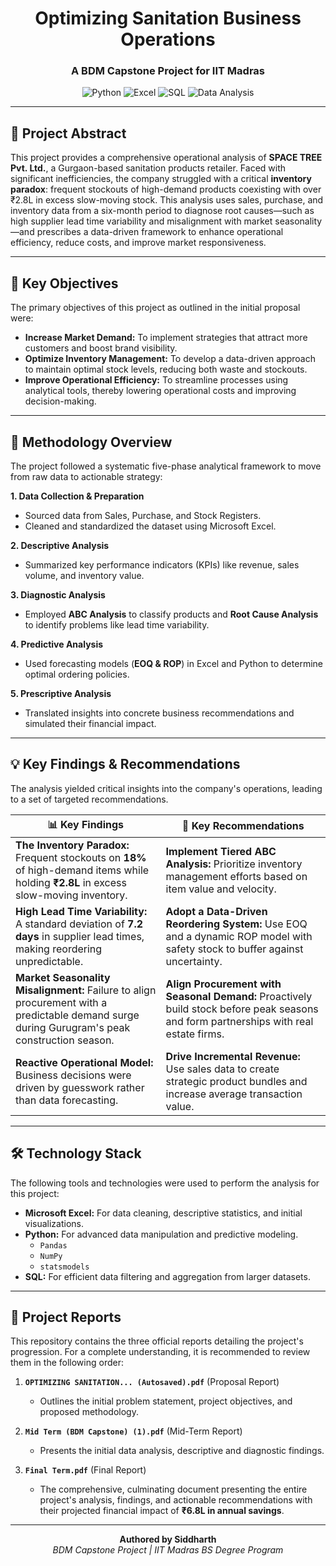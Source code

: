 <div align="center">



# Optimizing Sanitation Business Operations
### A BDM Capstone Project for IIT Madras

![Python](https://img.shields.io/badge/Python-3776AB?style=for-the-badge&logo=python&logoColor=white)
![Excel](https://img.shields.io/badge/Microsoft_Excel-217346?style=for-the-badge&logo=microsoft-excel&logoColor=white)
![SQL](https://img.shields.io/badge/SQL-4479A1?style=for-the-badge&logo=sql&logoColor=white)
![Data Analysis](https://img.shields.io/badge/Data_Analysis-2E86C1?style=for-the-badge&logo=data:image/svg+xml;base64,PHN2ZyB4bWxucz0iaHR0cDovL3d3dy53My5vcmcvMjAwMC9zdmciIHZpZXdCb3g9IjAgMCAyNCAyNCIgZmlsbD0id2hpdGUiPjxwYXRoIGQ9Ik0xMiAyQzYuNDggMiAyIDYuNDggMiAxMnM0LjQ4IDEwIDEwIDEwIDEwLTQuNDggMTAtMTBTMTcuNTIgMiAxMiAyem0wIDE4Yy00LjQxIDAtOC0zLjU5LTgtOHMzLjU5LTggOC04IDggMy41OSA4IDh6bS0xLTExSDd2MmgyVjloMnYyaDJ2MmgtMlY5em0yIDRoLTJ2MmgtMnYyaDJ2Mmgydi0yaDJ2LTJoLTJ2LTJ6Ii8+PC9zdmc+)

</div>

---

## 📜 Project Abstract

This project provides a comprehensive operational analysis of **SPACE TREE Pvt. Ltd.**, a Gurgaon-based sanitation products retailer. Faced with significant inefficiencies, the company struggled with a critical **inventory paradox**: frequent stockouts of high-demand products coexisting with over ₹2.8L in excess slow-moving stock. This analysis uses sales, purchase, and inventory data from a six-month period to diagnose root causes—such as high supplier lead time variability and misalignment with market seasonality—and prescribes a data-driven framework to enhance operational efficiency, reduce costs, and improve market responsiveness.

---

## 🎯 Key Objectives

The primary objectives of this project as outlined in the initial proposal were:
* **Increase Market Demand:** To implement strategies that attract more customers and boost brand visibility.
* **Optimize Inventory Management:** To develop a data-driven approach to maintain optimal stock levels, reducing both waste and stockouts.
* **Improve Operational Efficiency:** To streamline processes using analytical tools, thereby lowering operational costs and improving decision-making.

---

## 🔬 Methodology Overview

The project followed a systematic five-phase analytical framework to move from raw data to actionable strategy:

**1. Data Collection & Preparation**
   * Sourced data from Sales, Purchase, and Stock Registers.
   * Cleaned and standardized the dataset using Microsoft Excel.

**2. Descriptive Analysis**
   * Summarized key performance indicators (KPIs) like revenue, sales volume, and inventory value.

**3. Diagnostic Analysis**
   * Employed **ABC Analysis** to classify products and **Root Cause Analysis** to identify problems like lead time variability.

**4. Predictive Analysis**
   * Used forecasting models (**EOQ & ROP**) in Excel and Python to determine optimal ordering policies.

**5. Prescriptive Analysis**
   * Translated insights into concrete business recommendations and simulated their financial impact.

---

## 💡 Key Findings & Recommendations

The analysis yielded critical insights into the company's operations, leading to a set of targeted recommendations.

| 📊 Key Findings                                                                                                                               | 🚀 Key Recommendations                                                                                                                 |
| -------------------------------------------------------------------------------------------------------------------------------------------- | ------------------------------------------------------------------------------------------------------------------------------------ |
| **The Inventory Paradox:** Frequent stockouts on **18%** of high-demand items while holding **₹2.8L** in excess slow-moving inventory.          | **Implement Tiered ABC Analysis:** Prioritize inventory management efforts based on item value and velocity.                         |
| **High Lead Time Variability:** A standard deviation of **7.2 days** in supplier lead times, making reordering unpredictable.                  | **Adopt a Data-Driven Reordering System:** Use EOQ and a dynamic ROP model with safety stock to buffer against uncertainty.           |
| **Market Seasonality Misalignment:** Failure to align procurement with a predictable demand surge during Gurugram's peak construction season. | **Align Procurement with Seasonal Demand:** Proactively build stock before peak seasons and form partnerships with real estate firms. |
| **Reactive Operational Model:** Business decisions were driven by guesswork rather than data forecasting.                                     | **Drive Incremental Revenue:** Use sales data to create strategic product bundles and increase average transaction value.               |

---

## 🛠️ Technology Stack

The following tools and technologies were used to perform the analysis for this project:

* **Microsoft Excel:** For data cleaning, descriptive statistics, and initial visualizations.
* **Python:** For advanced data manipulation and predictive modeling.
    * `Pandas`
    * `NumPy`
    * `statsmodels`
* **SQL:** For efficient data filtering and aggregation from larger datasets.

---

## 📂 Project Reports

This repository contains the three official reports detailing the project's progression. For a complete understanding, it is recommended to review them in the following order:

1.  **`OPTIMIZING SANITATION... (Autosaved).pdf`** (Proposal Report)
    * Outlines the initial problem statement, project objectives, and proposed methodology.

2.  **`Mid Term (BDM Capstone) (1).pdf`** (Mid-Term Report)
    * Presents the initial data analysis, descriptive and diagnostic findings.

3.  **`Final Term.pdf`** (Final Report)
    * The comprehensive, culminating document presenting the entire project's analysis, findings, and actionable recommendations with their projected financial impact of **₹6.8L in annual savings**.

---

<div align="center">

**Authored by Siddharth**
<br>
*BDM Capstone Project | IIT Madras BS Degree Program*

</div>